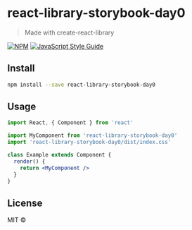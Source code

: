 # react-library-storybook-day0

> Made with create-react-library

[![NPM](https://img.shields.io/npm/v/react-library-storybook-day0.svg)](https://www.npmjs.com/package/react-library-storybook-day0) [![JavaScript Style Guide](https://img.shields.io/badge/code_style-standard-brightgreen.svg)](https://standardjs.com)

## Install

```bash
npm install --save react-library-storybook-day0
```

## Usage

```jsx
import React, { Component } from 'react'

import MyComponent from 'react-library-storybook-day0'
import 'react-library-storybook-day0/dist/index.css'

class Example extends Component {
  render() {
    return <MyComponent />
  }
}
```

## License

MIT © [](https://github.com/)



